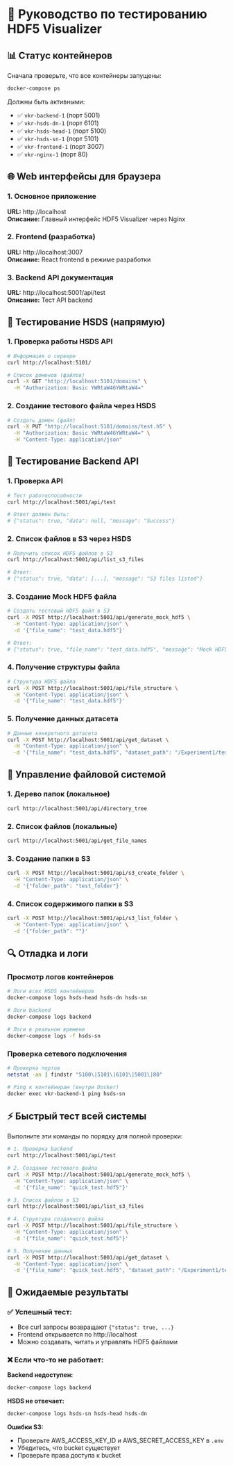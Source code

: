 # 🧪 Руководство по тестированию HDF5 Visualizer

## 📊 Статус контейнеров

Сначала проверьте, что все контейнеры запущены:
```bash
docker-compose ps
```

Должны быть активными:
- ✅ `vkr-backend-1` (порт 5001)
- ✅ `vkr-hsds-dn-1` (порт 6101) 
- ✅ `vkr-hsds-head-1` (порт 5100)
- ✅ `vkr-hsds-sn-1` (порт 5101)
- ✅ `vkr-frontend-1` (порт 3007)
- ✅ `vkr-nginx-1` (порт 80)

## 🌐 Web интерфейсы для браузера

### 1. Основное приложение
**URL:** http://localhost  
**Описание:** Главный интерфейс HDF5 Visualizer через Nginx

### 2. Frontend (разработка)
**URL:** http://localhost:3007  
**Описание:** React frontend в режиме разработки

### 3. Backend API документация
**URL:** http://localhost:5001/api/test  
**Описание:** Тест API backend

## 🔧 Тестирование HSDS (напрямую)

### 1. Проверка работы HSDS API
```bash
# Информация о сервере
curl http://localhost:5101/

# Список доменов (файлов)
curl -X GET "http://localhost:5101/domains" \
  -H "Authorization: Basic YWRtaW46YWRtaW4="
```

### 2. Создание тестового файла через HSDS
```bash
# Создать домен (файл)
curl -X PUT "http://localhost:5101/domains/test.h5" \
  -H "Authorization: Basic YWRtaW46YWRtaW4=" \
  -H "Content-Type: application/json"
```

## 🚀 Тестирование Backend API

### 1. Проверка API
```bash
# Тест работоспособности
curl http://localhost:5001/api/test

# Ответ должен быть:
# {"status": true, "data": null, "message": "Success"}
```

### 2. Список файлов в S3 через HSDS
```bash
# Получить список HDF5 файлов в S3
curl http://localhost:5001/api/list_s3_files

# Ответ:
# {"status": true, "data": [...], "message": "S3 files listed"}
```

### 3. Создание Mock HDF5 файла
```bash
# Создать тестовый HDF5 файл в S3
curl -X POST http://localhost:5001/api/generate_mock_hdf5 \
  -H "Content-Type: application/json" \
  -d '{"file_name": "test_data.hdf5"}'

# Ответ:
# {"status": true, "file_name": "test_data.hdf5", "message": "Mock HDF5 generated in S3"}
```

### 4. Получение структуры файла
```bash
# Структура HDF5 файла
curl -X POST http://localhost:5001/api/file_structure \
  -H "Content-Type: application/json" \
  -d '{"file_name": "test_data.hdf5"}'
```

### 5. Получение данных датасета
```bash
# Данные конкретного датасета
curl -X POST http://localhost:5001/api/get_dataset \
  -H "Content-Type: application/json" \
  -d '{"file_name": "test_data.hdf5", "dataset_path": "/Experiment1/temperature"}'
```

## 📂 Управление файловой системой

### 1. Дерево папок (локальное)
```bash
curl http://localhost:5001/api/directory_tree
```

### 2. Список файлов (локальные)
```bash
curl http://localhost:5001/api/get_file_names
```

### 3. Создание папки в S3
```bash
curl -X POST http://localhost:5001/api/s3_create_folder \
  -H "Content-Type: application/json" \
  -d '{"folder_path": "test_folder"}'
```

### 4. Список содержимого папки в S3
```bash
curl -X POST http://localhost:5001/api/s3_list_folder \
  -H "Content-Type: application/json" \
  -d '{"folder_path": ""}'
```

## 🔍 Отладка и логи

### Просмотр логов контейнеров
```bash
# Логи всех HSDS контейнеров
docker-compose logs hsds-head hsds-dn hsds-sn

# Логи backend
docker-compose logs backend

# Логи в реальном времени
docker-compose logs -f hsds-sn
```

### Проверка сетевого подключения
```bash
# Проверка портов
netstat -an | findstr "5100\|5101\|6101\|5001\|80"

# Ping к контейнерам (внутри Docker)
docker exec vkr-backend-1 ping hsds-sn
```

## ⚡ Быстрый тест всей системы

Выполните эти команды по порядку для полной проверки:

```bash
# 1. Проверка backend
curl http://localhost:5001/api/test

# 2. Создание тестового файла
curl -X POST http://localhost:5001/api/generate_mock_hdf5 \
  -H "Content-Type: application/json" \
  -d '{"file_name": "quick_test.hdf5"}'

# 3. Список файлов в S3
curl http://localhost:5001/api/list_s3_files

# 4. Структура созданного файла
curl -X POST http://localhost:5001/api/file_structure \
  -H "Content-Type: application/json" \
  -d '{"file_name": "quick_test.hdf5"}'

# 5. Получение данных
curl -X POST http://localhost:5001/api/get_dataset \
  -H "Content-Type: application/json" \
  -d '{"file_name": "quick_test.hdf5", "dataset_path": "/Experiment1/temperature"}'
```

## 🎯 Ожидаемые результаты

### ✅ Успешный тест:
- Все curl запросы возвращают `{"status": true, ...}`
- Frontend открывается по http://localhost
- Можно создавать, читать и управлять HDF5 файлами

### ❌ Если что-то не работает:

**Backend недоступен:**
```bash
docker-compose logs backend
```

**HSDS не отвечает:**
```bash
docker-compose logs hsds-sn hsds-head hsds-dn
```

**Ошибки S3:**
- Проверьте AWS_ACCESS_KEY_ID и AWS_SECRET_ACCESS_KEY в `.env`
- Убедитесь, что bucket существует
- Проверьте права доступа к bucket

